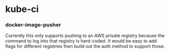 # kube-ci

### docker-image-pusher

Currently this only supports pushing to an AWS private registry because the command to log into that registry is hard-coded. It would be easy to add flags for different registries then build out the auth method to support those.
